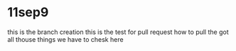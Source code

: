 # 11sep9
this is the branch creation
this is the test for pull request
how to pull the got all thouse things we have to chesk here
